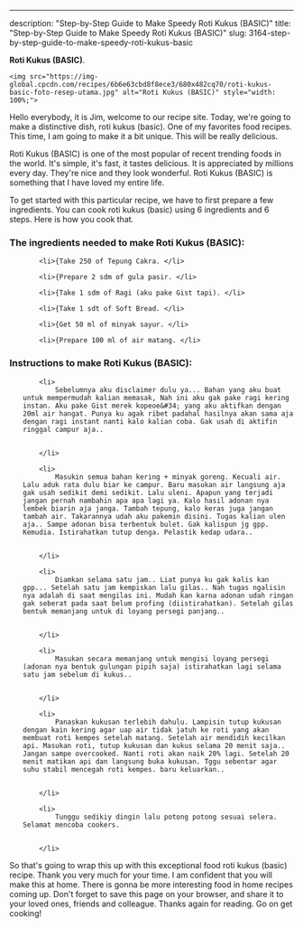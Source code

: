 ---
description: "Step-by-Step Guide to Make Speedy Roti Kukus (BASIC)"
title: "Step-by-Step Guide to Make Speedy Roti Kukus (BASIC)"
slug: 3164-step-by-step-guide-to-make-speedy-roti-kukus-basic

<p>
	<strong>Roti Kukus (BASIC)</strong>. 
	
</p>
<p>
	
	<img src="https://img-global.cpcdn.com/recipes/6b6e63cbd8f8ece3/680x482cq70/roti-kukus-basic-foto-resep-utama.jpg" alt="Roti Kukus (BASIC)" style="width: 100%;">
	
	
</p>
<p>
	Hello everybody, it is Jim, welcome to our recipe site. Today, we're going to make a distinctive dish, roti kukus (basic). One of my favorites food recipes. This time, I am going to make it a bit unique. This will be really delicious.
</p>
	
<p>
	
</p>
<p>
	Roti Kukus (BASIC) is one of the most popular of recent trending foods in the world. It's simple, it's fast, it tastes delicious. It is appreciated by millions every day. They're nice and they look wonderful. Roti Kukus (BASIC) is something that I have loved my entire life.
</p>

<p>
To get started with this particular recipe, we have to first prepare a few ingredients. You can cook roti kukus (basic) using 6 ingredients and 6 steps. Here is how you cook that.
</p>

<h3>The ingredients needed to make Roti Kukus (BASIC):</h3>

<ol>
	
		<li>{Take 250 of Tepung Cakra. </li>
	
		<li>{Prepare 2 sdm of gula pasir. </li>
	
		<li>{Take 1 sdm of Ragi (aku pake Gist tapi). </li>
	
		<li>{Take 1 sdt of Soft Bread. </li>
	
		<li>{Get 50 ml of minyak sayur. </li>
	
		<li>{Prepare 100 ml of air matang. </li>
	
</ol>
<p>
	
</p>

<h3>Instructions to make Roti Kukus (BASIC):</h3>

<ol>
	
		<li>
			Sebelumnya aku disclaimer dulu ya... Bahan yang aku buat untuk mempermudah kalian memasak, Nah ini aku gak pake ragi kering instan. Aku pake Gist merek kopeoe&#34; yang aku aktifkan dengan 20ml air hangat. Punya ku agak ribet padahal hasilnya akan sama aja dengan ragi instant nanti kalo kalian coba. Gak usah di aktifin ringgal campur aja..
			
			
		</li>
	
		<li>
			Masukin semua bahan kering + minyak goreng. Kecuali air. Lalu aduk rata dulu biar ke campur. Baru masukan air langsung aja gak usah sedikit demi sedikit. Lalu uleni. Apapun yang terjadi jangan pernah nambahin apa apa lagi ya. Kalo hasil adonan nya lembek biarin aja janga. Tambah tepung, kalo keras juga jangan tambah air. Takarannya udah aku pakemin disini. Tugas kalian ulen aja.. Sampe adonan bisa terbentuk bulet. Gak kalispun jg gpp. Kemudia. Istirahatkan tutup denga. Pelastik kedap udara..
			
			
		</li>
	
		<li>
			Diamkan selama satu jam.. Liat punya ku gak kalis kan gpp... Setelah satu jam kempiskan lalu gilas.. Nah tugas ngalisin nya adalah di saat mengilas ini. Mudah kan karna adonan udah ringan gak seberat pada saat belum profing (diistirahatkan). Setelah gilas bentuk memanjang untuk di loyang persegi panjang..
			
			
		</li>
	
		<li>
			Masukan secara memanjang untuk mengisi loyang persegi (adonan nya bentuk gulungan pipih saja) istirahatkan lagi selama satu jam sebelum di kukus..
			
			
		</li>
	
		<li>
			Panaskan kukusan terlebih dahulu. Lampisin tutup kukusan dengan kain kering agar uap air tidak jatuh ke roti yang akan membuat roti kempes setelah matang. Setelah air mendidih kecilkan api. Masukan roti, tutup kukusan dan kukus selama 20 menit saja.. Jangan sampe overcooked. Nanti roti akan naik 20% lagi. Setelah 20 menit matikan api dan langsung buka kukusan. Tggu sebentar agar suhu stabil mencegah roti kempes. baru keluarkan..
			
			
		</li>
	
		<li>
			Tunggu sedikiy dingin lalu potong potong sesuai selera. Selamat mencoba cookers.
			
			
		</li>
	
</ol>

<p>
	
</p>

<p>
	So that's going to wrap this up with this exceptional food roti kukus (basic) recipe. Thank you very much for your time. I am confident that you will make this at home. There is gonna be more interesting food in home recipes coming up. Don't forget to save this page on your browser, and share it to your loved ones, friends and colleague. Thanks again for reading. Go on get cooking!
</p>
